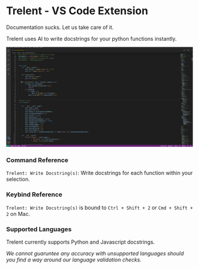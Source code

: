 # Trelent - VS Code Extension

Documentation sucks. Let us take care of it.

Trelent uses AI to write docstrings for your python functions instantly.

![Trelent writing an example docstring](images/trelent-example.gif)

### Command Reference
`Trelent: Write Docstring(s)`: Write docstrings for each function within your selection.

### Keybind Reference
`Trelent: Write Docstring(s)` is bound to `Ctrl + Shift + 2` or `Cmd + Shift + 2` on Mac.

### Supported Languages
Trelent currently supports Python and Javascript docstrings.

*We cannot guaruntee any accuracy with unsupported languages should you find a way around our language validation checks.*